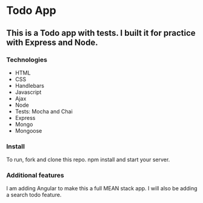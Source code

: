 # Todo App 

## This is a Todo app with tests. I built it for practice with Express and Node. 

### Technologies 

* HTML
* CSS
* Handlebars
* Javascript
* Ajax
* Node
* Tests: Mocha and Chai
* Express
* Mongo
* Mongoose

### Install 

To run, fork and clone this repo. npm install and start your server. 

### Additional features 

I am adding Angular to make this a full MEAN stack app. I will also be adding a search todo feature.



